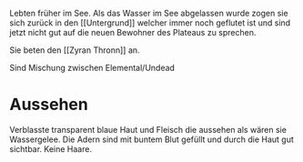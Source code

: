 Lebten früher im See.
Als das Wasser im See abgelassen wurde zogen sie sich zurück in den [[Untergrund]] welcher immer noch geflutet ist und sind jetzt nicht gut auf die neuen Bewohner des Plateaus zu sprechen.

Sie beten den [[Zyran Thronn]] an.

Sind Mischung zwischen Elemental/Undead

# Aussehen
Verblasste transparent blaue Haut und Fleisch die aussehen als wären sie Wassergelee.
Die Adern sind mit buntem Blut gefüllt und durch die Haut gut sichtbar.
Keine Haare.